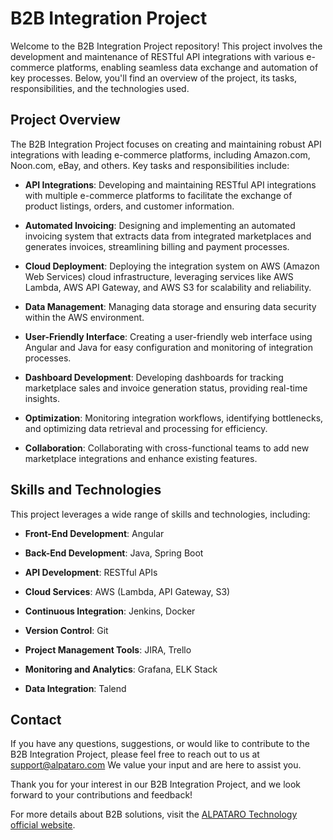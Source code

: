 # B2B Integration Project

Welcome to the B2B Integration Project repository! This project involves the development and maintenance of RESTful API integrations with various e-commerce platforms, enabling seamless data exchange and automation of key processes. Below, you'll find an overview of the project, its tasks, responsibilities, and the technologies used.

## Project Overview

The B2B Integration Project focuses on creating and maintaining robust API integrations with leading e-commerce platforms, including Amazon.com, Noon.com, eBay, and others. Key tasks and responsibilities include:

- **API Integrations**: Developing and maintaining RESTful API integrations with multiple e-commerce platforms to facilitate the exchange of product listings, orders, and customer information.

- **Automated Invoicing**: Designing and implementing an automated invoicing system that extracts data from integrated marketplaces and generates invoices, streamlining billing and payment processes.

- **Cloud Deployment**: Deploying the integration system on AWS (Amazon Web Services) cloud infrastructure, leveraging services like AWS Lambda, AWS API Gateway, and AWS S3 for scalability and reliability.

- **Data Management**: Managing data storage and ensuring data security within the AWS environment.

- **User-Friendly Interface**: Creating a user-friendly web interface using Angular and Java for easy configuration and monitoring of integration processes.

- **Dashboard Development**: Developing dashboards for tracking marketplace sales and invoice generation status, providing real-time insights.

- **Optimization**: Monitoring integration workflows, identifying bottlenecks, and optimizing data retrieval and processing for efficiency.

- **Collaboration**: Collaborating with cross-functional teams to add new marketplace integrations and enhance existing features.

## Skills and Technologies

This project leverages a wide range of skills and technologies, including:

- **Front-End Development**: Angular

- **Back-End Development**: Java, Spring Boot

- **API Development**: RESTful APIs

- **Cloud Services**: AWS (Lambda, API Gateway, S3)

- **Continuous Integration**: Jenkins, Docker

- **Version Control**: Git

- **Project Management Tools**: JIRA, Trello

- **Monitoring and Analytics**: Grafana, ELK Stack

- **Data Integration**: Talend

<!--
## Get Started

If you're interested in contributing to the project or running it locally, please follow the steps below:

1. Clone the repository: `git clone [repository URL]`

2. Navigate to the project directory: `cd B2B-Integration-Project`

3. Install project dependencies: `[command to install dependencies]`

4. Start the application locally: `[command to start the application]`
-->
## Contact

If you have any questions, suggestions, or would like to contribute to the B2B Integration Project, please feel free to reach out to us at [support@alpataro.com](mailto:support@alpataro.com) We value your input and are here to assist you.

Thank you for your interest in our B2B Integration Project, and we look forward to your contributions and feedback!

For more details about B2B solutions, visit the [ALPATARO Technology official website](https://alpatarotechnology.com/alpataro.html#pmosuite).

